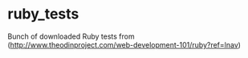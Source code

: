 # ruby_tests
Bunch of downloaded Ruby tests from (http://www.theodinproject.com/web-development-101/ruby?ref=lnav)
